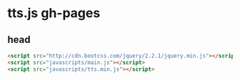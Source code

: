 # tts.js gh-pages

## head

```html
<script src="http://cdn.bootcss.com/jquery/2.2.1/jquery.min.js"></script>
<script src="javascripts/main.js"></script>
<script src="javascripts/tts.min.js"></script>
```